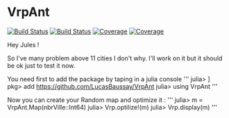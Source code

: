 # VrpAnt

[![Build Status](https://travis-ci.com/LucasBaussay/VrpAnt.jl.svg?branch=master)](https://travis-ci.com/LucasBaussay/VrpAnt.jl)
[![Build Status](https://ci.appveyor.com/api/projects/status/github/LucasBaussay/VrpAnt.jl?svg=true)](https://ci.appveyor.com/project/LucasBaussay/VrpAnt-jl)
[![Coverage](https://codecov.io/gh/LucasBaussay/VrpAnt.jl/branch/master/graph/badge.svg)](https://codecov.io/gh/LucasBaussay/VrpAnt.jl)
[![Coverage](https://coveralls.io/repos/github/LucasBaussay/VrpAnt.jl/badge.svg?branch=master)](https://coveralls.io/github/LucasBaussay/VrpAnt.jl?branch=master)

Hey Jules !

So I've many problem above 11 cities I don't why. I'll work on it but it should be ok just to test it now.

You need first to add the package by taping in a julia console
'''
julia> ]
pkg> add https://github.com/LucasBaussay/VrpAnt
julia> using VrpAnt
'''

Now you can create your Random map and optimize it :
'''
julia> m = VrpAnt.Map(nbrVille::Int64)
julia> Vrp.optilize!(m)
julia> Vrp.display(m)
'''
